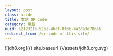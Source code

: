 ```yaml
---
layout: post
class: aside
title: 本站 QR code
category: 電腦
uuid: a2f2321e-525e-4bcf-8f66-4a2da3e786a6
redirect_from: /qr-code-of-this-site/
---
```

![jdh8.org]({{ site.baseurl }}/assets/jdh8.org.svg)
